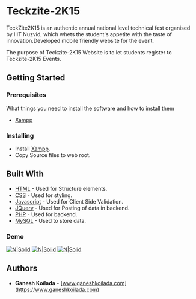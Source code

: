 # Teckzite-2K15
TeckZite2K15 is an authentic annual national level technical fest organised by IIIT Nuzvid, which whets the student's appetite with the taste of innovation.Developed mobile friendly website for the event.

The purpose of Teckzite-2K15 Website is to let students register to Teckzite-2K15 Events.

## Getting Started

### Prerequisites
What things you need to install the software and how to install them

- [Xampp](https://www.apachefriends.org/download.html)

### Installing

- Install  [Xampp](https://www.apachefriends.org/download.html).
- Copy Source files to web root.

## Built With

* [HTML](#) - Used for Structure elements.
* [CSS](#) - Used for styling.
* [Javascript](#) - Used for Client Side Validation.
* [JQuery](#) - Used for Posting of data in backend.
* [PHP](http://www.php.net) - Used for backend.
* [MySQL](https://www.mysql.com/) - Used to store data.

###  Demo

[![N|Solid](https://drive.google.com/uc?export=download&id=1b_nJ8tYPjjKrWvCXbC5F_GAomIcT1off
)]()
[![N|Solid](https://drive.google.com/uc?export=download&id=1yiXFxqzsskV4kbcAw7P8EQvqXmFl0mlW
)]()
[![N|Solid](https://drive.google.com/uc?export=download&id=1AbfpmaSz9rrp7V-U0cP0ul1jLvtKGke2
)]()


## Authors

* **Ganesh Koilada**  -  [www.ganeshkoilada.com](https://www.ganeshkoilada.com)
